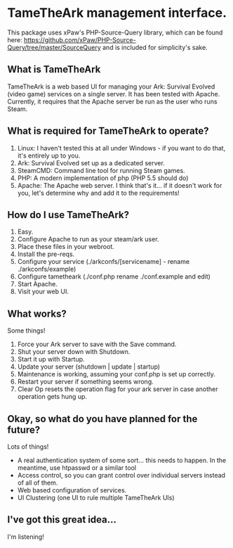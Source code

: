 # TameTheArk management interface.

This package uses xPaw's PHP-Source-Query library, which can be found here: https://github.com/xPaw/PHP-Source-Query/tree/master/SourceQuery and is included for simplicity's sake.

## What is TameTheArk

TameTheArk is a web based UI for managing your Ark: Survival Evolved (video game) services on a single server. It has been tested with Apache. Currently, it requires that the Apache server be run as the user who runs Steam.

## What is required for TameTheArk to operate?

1. Linux: I haven't tested this at all under Windows - if you want to do that, it's entirely up to you.
2. Ark: Survival Evolved set up as a dedicated server.
3. SteamCMD: Command line tool for running Steam games.
4. PHP: A modern implementation of php (PHP 5.5 should do)
5. Apache: The Apache web server.
I think that's it... if it doesn't work for you, let's determine why and add it to the requirements!

## How do I use TameTheArk?

1. Easy.
2. Configure Apache to run as your steam/ark user.
3. Place these files in your webroot.
4. Install the pre-reqs.
5. Configure your service (./arkconfs/[servicename] - rename ./arkconfs/example)
6. Configure tametheark (./conf.php rename ./conf.example and edit)
7. Start Apache.
8. Visit your web UI.

## What works?

Some things!

1. Force your Ark server to save with the Save command.
2. Shut your server down with Shutdown.
3. Start it up with Startup.
4. Update your server (shutdown | update | startup)
5. Maintenance is working, assuming your conf.php is set up correctly.
6. Restart your server if something seems wrong.
7. Clear Op resets the operation flag for your ark server in case another operation gets hung up.

## Okay, so what do you have planned for the future?

Lots of things!
* A real authentication system of some sort... this needs to happen. In the meantime, use htpasswd or a similar tool
* Access control, so you can grant control over individual servers instead of all of them.
* Web based configuration of services.
* UI Clustering (one UI to rule multiple TameTheArk UIs)

## I've got this great idea...

I'm listening!
